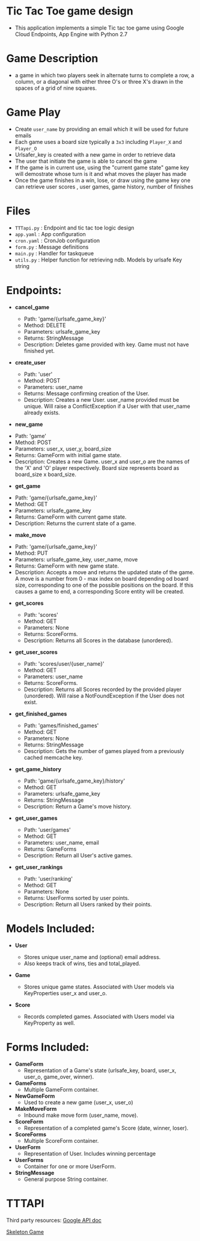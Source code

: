 
#  Tic Tac Toe game design 
- This application implements a simple Tic tac toe game using Google Cloud Endpoints, App Engine with Python 2.7
# Game Description 
- a game in which two players seek in alternate turns to complete a row, a column, or a diagonal with either three O's or three X's drawn in the spaces of a grid of nine squares.
# Game Play
 - Create `user_name` by providing an email  which it will be used for future emails
 - Each game uses a board size typically a `3x3` including `Player_X` and `Player_O`
 - Urlsafer_key is created with a new game in order to retrieve data
 - The user that initiate the game is able to cancel the game 
 - If the game is in current use, using the "current game state" game key will demostrate whose turn is it and what moves the player has made
 - Once the game finishes in a win, lose, or draw using the game key one can retrieve  user scores , user games, game history, number of finishes
 # Files
- `TTTapi.py` : Endpoint and tic tac toe logic design
- `app.yaml` : App configuration
- `cron.yaml` : CronJob configuration
- `form.py` : Message definitions
- `main.py` : Handler for taskqueue
- `utils.py` : Helper function for retrieving ndb. Models by urlsafe Key string
# Endpoints: 
- **cancel_game**

  * Path: 'game/{urlsafe_game_key}'
  * Method: DELETE
  * Parameters: urlsafe_game_key
  * Returns: StringMessage
  * Description: Deletes game provided with key. Game must not have finished yet.
- **create_user**

  * Path: 'user'
  * Method: POST
  * Parameters: user_name
  * Returns: Message confirming creation of the User.
  * Description: Creates a new User. user_name provided must be unique. Will raise a ConflictException if a User with that user_name already exists.
  
- **new_game**

 * Path: 'game'
 * Method: POST
 * Parameters: user_x, user_y, board_size
 * Returns: GameForm with initial game state.
 * Description: Creates a new Game. user_x and user_o are the names of the 'X' and 'O' player respectively. Board size represents board as board_size x board_size.
- **get_game**

 * Path: 'game/{urlsafe_game_key}'
 * Method: GET
 * Parameters: urlsafe_game_key
 * Returns: GameForm with current game state.
 * Description: Returns the current state of a game.
- **make_move**

 * Path: 'game/{urlsafe_game_key}'
 * Method: PUT
 * Parameters: urlsafe_game_key, user_name, move
 * Returns: GameForm with new game state.
 * Description: Accepts a move and returns the updated state of the game. A move is a number from 0 - max index on board depending od board size, corresponding to one of the possible positions on the board. If this causes a game to end, a corresponding Score entity will be created.
- **get_scores**

  * Path: 'scores'
  * Method: GET
  * Parameters: None
  * Returns: ScoreForms.
  * Description: Returns all Scores in the database (unordered).
- **get_user_scores**

  * Path: 'scores/user/{user_name}'
  * Method: GET
  * Parameters: user_name
  * Returns: ScoreForms.
  * Description: Returns all Scores recorded by the provided player (unordered). Will raise a NotFoundException if the User does not exist.
- **get_finished_games**

  * Path: 'games/finished_games'
  * Method: GET
  * Parameters: None
  * Returns: StringMessage
  * Description: Gets the number of games played from a previously cached memcache key.
- **get_game_history**

  * Path: 'game/{urlsafe_game_key}/history'
  * Method: GET
  * Parameters: urlsafe_game_key
  * Returns: StringMessage
  * Description: Return a Game's move history.
- **get_user_games**

  * Path: 'user/games'
  * Method: GET
  * Parameters: user_name, email
  * Returns: GameForms
  * Description: Return all User's active games.
- **get_user_rankings**

  * Path: 'user/ranking'
  * Method: GET
  * Parameters: None
  * Returns: UserForms sorted by user points.
  * Description: Return all Users ranked by their points.

 # Models Included:

- **User**

  * Stores unique user_name and (optional) email address.
  * Also keeps track of wins, ties and total_played.
- **Game**

  * Stores unique game states. Associated with User models via KeyProperties user_x and user_o.
- **Score**

    * Records completed games. Associated with Users model via KeyProperty as well.

# Forms Included:

- **GameForm**
    * Representation of a Game's state (urlsafe_key, board, user_x, user_o, game_over, winner).
- **GameForms**
    * Multiple GameForm container.
- **NewGameForm**
    * Used to create a new game (user_x, user_o)
- **MakeMoveForm**
    * Inbound make move form (user_name, move).
- **ScoreForm**
    * Representation of a completed game's Score (date, winner, loser).
- **ScoreForms**
    * Multiple ScoreForm container.
- **UserForm**
    * Representation of User. Includes winning percentage
- **UserForms**
    * Container for one or more UserForm.
- **StringMessage**
    * General purpose String container.
# TTTAPI

Third party resources:
[Google API doc](https://cloud.google.com/appengine/docs/python/refdocs/)

[Skeleton Game](https://github.com/udacity/FSND-P4-Design-A-Game/blob/master/Skeleton%20Project%20Guess-a-Number/api.py)
